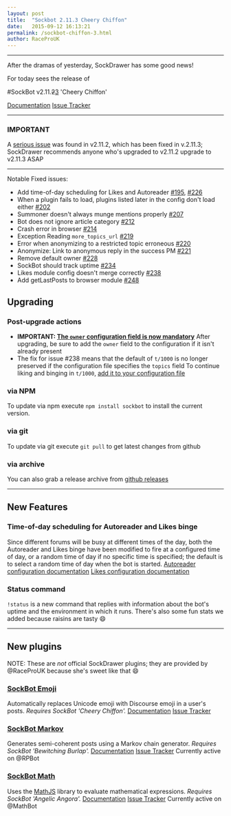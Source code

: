 ```yaml
---
layout: post
title:  "Sockbot 2.11.3 Cheery Chiffon"
date:   2015-09-12 16:13:21
permalink: /sockbot-chiffon-3.html
author: RaceProUK
---
```

----
 
After the dramas of yesterday, SockDrawer has some good news!

For today sees the release of

#SockBot v2.11.<del>2</del><ins>3</ins> 'Cheery Chiffon'

[Documentation](https://sockbot.readthedocs.org/en/v2.11.2/)
[Issue Tracker](https://github.com/SockDrawer/SockBot/issues)

---

### IMPORTANT

A [serious issue](https://github.com/SockDrawer/SockBot/issues/254) was found in v2.11.2, which has been fixed in v.2.11.3; SockDrawer recommends anyone who's upgraded to v2.11.2 upgrade to v2.11.3 ASAP

---


Notable Fixed issues:

* Add time-of-day scheduling for Likes and Autoreader [#195], [#226]
* When a plugin fails to load, plugins listed later in the config don't load either [#202]
* Summoner doesn't always munge mentions properly [#207]
* Bot does not ignore article category [#212]
* Crash error in browser [#214]
* Exception Reading `more_topics_url` [#219]
* Error when anonymizing to a restricted topic erroneous [#220]
* Anonymize: Link to anonymous reply in the success PM [#221]
* Remove default owner [#228]
* SockBot should track uptime [#234]
* Likes module config doesn't merge correctly [#238]
* Add getLastPosts to browser module [#248]

[#195]: https://github.com/SockDrawer/SockBot/issues/195
[#202]: https://github.com/SockDrawer/SockBot/issues/202
[#207]: https://github.com/SockDrawer/SockBot/issues/207
[#212]: https://github.com/SockDrawer/SockBot/issues/212
[#214]: https://github.com/SockDrawer/SockBot/issues/214
[#219]: https://github.com/SockDrawer/SockBot/issues/219
[#220]: https://github.com/SockDrawer/SockBot/issues/220
[#221]: https://github.com/SockDrawer/SockBot/issues/221
[#226]: https://github.com/SockDrawer/SockBot/issues/226
[#228]: https://github.com/SockDrawer/SockBot/issues/228
[#234]: https://github.com/SockDrawer/SockBot/issues/234
[#238]: https://github.com/SockDrawer/SockBot/issues/238
[#248]: https://github.com/SockDrawer/SockBot/issues/248

## Upgrading

### Post-upgrade actions

* **IMPORTANT: [The `owner` configuration field is now mandatory](https://sockbot.readthedocs.org/en/v2.11.2/configuration/)**
After upgrading, be sure to add the `owner` field to the configuration if it isn't already present
* The fix for issue #238 means that the default of `t/1000` is no longer preserved if the configuration file specifies the `topics` field
To continue liking and binging in `t/1000`, [add it to your configuration file](https://sockbot.readthedocs.org/en/v2.11.2/Plugins/likes/)

### via NPM
To update via npm execute `npm install sockbot` to install the current version.

### via git
To update via git execute `git pull` to get latest changes from github

### via archive
You can also grab a release archive from [github releases](https://github.com/SockDrawer/SockBot/releases/tag/v2.11.2)

---

## New Features

### Time-of-day scheduling for Autoreader and Likes binge

Since different forums will be busy at different times of the day, both the Autoreader and Likes binge have been modified to fire at a configured time of day, or a random time of day if no specific time is specified; the default is to select a random time of day when the bot is started.
[Autoreader configuration documentation](https://sockbot.readthedocs.org/en/v2.11.2/Plugins/autoreader/)
[Likes configuration documentation](https://sockbot.readthedocs.org/en/v2.11.2/Plugins/likes/)

### Status command

`!status` is a new command that replies with information about the bot's uptime and the environment in which it runs. There's also some fun stats we added because raisins are tasty :smile:

---

## New plugins

NOTE: These are *not* official SockDrawer plugins; they are provided by @RaceProUK because she's sweet like that :smile:

### [SockBot Emoji](https://www.npmjs.com/package/sockbot-emoji)

Automatically replaces Unicode emoji with Discourse emoji in a user's posts.
*Requires SockBot 'Cheery Chiffon'.*
[Documentation](https://sockbot-emoji.readthedocs.org/en/latest/)
[Issue Tracker](https://github.com/RaceProUK/SockBot-Emoji/issues)

### [SockBot Markov](https://www.npmjs.com/package/sockbot-markov)

Generates semi-coherent posts using a Markov chain generator.
*Requires SockBot 'Bewitching Burlap'.*
[Documentation](https://sockbot-markov.readthedocs.org/en/latest/)
[Issue Tracker](https://github.com/RaceProUK/SockBot-Markov/issues)
Currently active on <a class="mention">@&zwj;RPBot</a>

### [SockBot Math](https://www.npmjs.com/package/sockbot-math)

Uses the [MathJS](http://mathjs.org/docs/) library to evaluate mathematical expressions.
*Requires SockBot 'Angelic Angora'.*
[Documentation](https://sockbot-math.readthedocs.org/en/latest/)
[Issue Tracker](https://github.com/RaceProUK/SockBot-Math/issues)
Currently active on <a class="mention">@&zwj;MathBot</a>